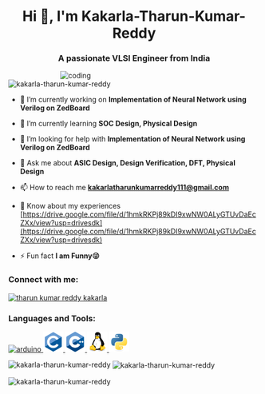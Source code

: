 <h1 align="center">Hi 👋, I'm Kakarla-Tharun-Kumar-Reddy</h1>
<h3 align="center">A passionate VLSI Engineer from India</h3>

<img align = "right" alt="coding" width="400" src="https://www.bing.com/th/id/OGC.201a0fce023b2b6590a6b18a4fdd4f16?pid=1.7&rurl=https%3a%2f%2fuser-images.githubusercontent.com%2f55389276%2f140866485-8fb1c876-9a8f-4d6a-98dc-08c4981eaf70.gif&ehk=8bWWNYb0o3fqqam6MMSArbyYp1SB54A0nfT%2b%2byALpi4%3d">
<p align="left"> <img src="https://komarev.com/ghpvc/?username=kakarla-tharun-kumar-reddy&label=Profile%20views&color=0e75b6&style=flat" alt="kakarla-tharun-kumar-reddy" /> </p>

- 🔭 I’m currently working on **Implementation of Neural Network using Verilog on ZedBoard**

- 🌱 I’m currently learning **SOC Design, Physical Design**

- 🤝 I’m looking for help with **Implementation of Neural Network using Verilog on ZedBoard**

- 💬 Ask me about **ASIC Design, Design Verification, DFT, Physical Design**

- 📫 How to reach me **kakarlatharunkumarreddy111@gmail.com**

- 📄 Know about my experiences [https://drive.google.com/file/d/1hmkRKPj89kDI9xwNW0ALyGTUvDaEcZXx/view?usp=drivesdk](https://drive.google.com/file/d/1hmkRKPj89kDI9xwNW0ALyGTUvDaEcZXx/view?usp=drivesdk)

- ⚡ Fun fact **I am Funny😜**

<h3 align="left">Connect with me:</h3>
<p align="left">
<a href="https://linkedin.com/in/tharun kumar reddy kakarla" target="blank"><img align="center" src="https://raw.githubusercontent.com/rahuldkjain/github-profile-readme-generator/master/src/images/icons/Social/linked-in-alt.svg" alt="tharun kumar reddy kakarla" height="30" width="40" /></a>
</p>

<h3 align="left">Languages and Tools:</h3>
<p align="left"> <a href="https://www.arduino.cc/" target="_blank" rel="noreferrer"> <img src="https://cdn.worldvectorlogo.com/logos/arduino-1.svg" alt="arduino" width="40" height="40"/> </a> <a href="https://www.cprogramming.com/" target="_blank" rel="noreferrer"> <img src="https://raw.githubusercontent.com/devicons/devicon/master/icons/c/c-original.svg" alt="c" width="40" height="40"/> </a> <a href="https://www.w3schools.com/cpp/" target="_blank" rel="noreferrer"> <img src="https://raw.githubusercontent.com/devicons/devicon/master/icons/cplusplus/cplusplus-original.svg" alt="cplusplus" width="40" height="40"/> </a> <a href="https://www.linux.org/" target="_blank" rel="noreferrer"> <img src="https://raw.githubusercontent.com/devicons/devicon/master/icons/linux/linux-original.svg" alt="linux" width="40" height="40"/> </a> <a href="https://www.python.org" target="_blank" rel="noreferrer"> <img src="https://raw.githubusercontent.com/devicons/devicon/master/icons/python/python-original.svg" alt="python" width="40" height="40"/> </a> </p>

<p><img align="left" src="https://github-readme-stats.vercel.app/api/top-langs?username=kakarla-tharun-kumar-reddy&show_icons=true&locale=en&layout=compact" alt="kakarla-tharun-kumar-reddy" /></p>

<p>&nbsp;<img align="center" src="https://github-readme-stats.vercel.app/api?username=kakarla-tharun-kumar-reddy&show_icons=true&locale=en" alt="kakarla-tharun-kumar-reddy" /></p>

<p><img align="center" src="https://github-readme-streak-stats.herokuapp.com/?user=kakarla-tharun-kumar-reddy&" alt="kakarla-tharun-kumar-reddy" /></p>
